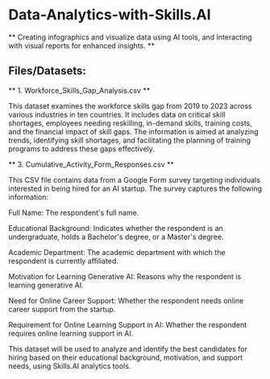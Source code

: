# Data-Analytics-with-Skills.AI
** Creating infographics and visualize data using AI tools, and Interacting with visual reports for enhanced insights. **


## Files/Datasets: ##

** 1. Workforce_Skills_Gap_Analysis.csv **
   
This dataset examines the workforce skills gap from 2019 to 2023 across various industries in ten countries. It includes data on critical skill shortages, employees needing reskilling, in-demand skills, training costs, and the financial impact of skill gaps. The information is aimed at analyzing trends, identifying skill shortages, and facilitating the planning of training programs to address these gaps effectively. 

** 3. Cumulative_Activity_Form_Responses.csv **
   
This CSV file contains data from a Google Form survey targeting individuals interested in being hired for an AI startup. The survey captures the following information:

Full Name: The respondent's full name.

Educational Background: Indicates whether the respondent is an undergraduate, holds a Bachelor's degree, or a Master's degree.

Academic Department: The academic department with which the respondent is currently affiliated.

Motivation for Learning Generative AI: Reasons why the respondent is learning generative AI.

Need for Online Career Support: Whether the respondent needs online career support from the startup.

Requirement for Online Learning Support in AI: Whether the respondent requires online learning support in AI.

This dataset will be used to analyze and identify the best candidates for hiring based on their educational background, motivation, and support needs, using Skills.AI analytics tools.
